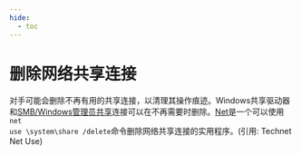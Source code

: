 ```yaml
---
hide:
  - toc
---
```


# 删除网络共享连接

对手可能会删除不再有用的共享连接，以清理其操作痕迹。Windows共享驱动器和[SMB/Windows管理员共享](https://attack.mitre.org/techniques/T1021/002)连接可以在不再需要时删除。[Net](https://attack.mitre.org/software/S0039)是一个可以使用<code>net use \\system\share /delete</code>命令删除网络共享连接的实用程序。(引用: Technet Net Use)
